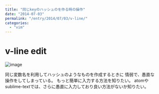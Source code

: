 ```yaml
---
title: "同じkeyのハッシュのを作る時の操作"
date: "2014-07-03"
permalink: "/entry/2014/07/03/v-line/"
categories:
  - "vim"
---
```


# v-line edit

![image](http://i.gyazo.com/aa2a62f42d40670cbfb4a9edb48e0ed0.gif)

同じ変数名を利用してハッシュのようなものを作成するときに
情弱で、愚直な操作をしてしまっている。
もっと簡単に入力する方法を知りたい。
atomやsublime-textでは、さらに愚直に入力しており良い方法がないか知りたい。
